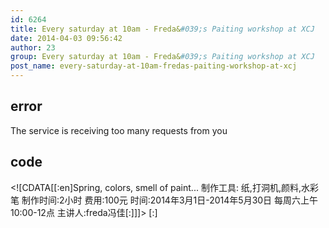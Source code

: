 ```yaml
---
id: 6264
title: Every saturday at 10am - Freda&#039;s Paiting workshop at XCJ
date: 2014-04-03 09:56:42
author: 23
group: Every saturday at 10am - Freda&#039;s Paiting workshop at XCJ
post_name: every-saturday-at-10am-fredas-paiting-workshop-at-xcj
---
```


## error
The service is receiving too many requests from you

## code
 <!\[CDATA\[\[:en\]Spring, colors, smell of paint... 制作工具: 纸,打洞机,颜料,水彩笔 制作时间:2小时 费用:100元 时间:2014年3月1日-2014年5月30日 每周六上午10:00-12点 主讲人:freda冯佳\[:\]\]\]> \[:\]
